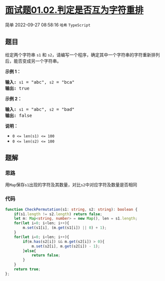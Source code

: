 # [面试题01.02.判定是否互为字符重排](https://leetcode.cn/problems/check-permutation-lcci)
<span class="diff diff-easy">简单</span>
2022-09-27 08:58:16 `哈希` `TypeScript`
## 题目
<p>给定两个字符串 <code>s1</code> 和 <code>s2</code>，请编写一个程序，确定其中一个字符串的字符重新排列后，能否变成另一个字符串。</p>

<p><strong>示例 1：</strong></p>

<pre><strong>输入:</strong> <code>s1</code> = &quot;abc&quot;, <code>s2</code> = &quot;bca&quot;
<strong>输出:</strong> true 
</pre>

<p><strong>示例 2：</strong></p>

<pre><strong>输入:</strong> <code>s1</code> = &quot;abc&quot;, <code>s2</code> = &quot;bad&quot;
<strong>输出:</strong> false
</pre>

<p><strong>说明：</strong></p>

<ul>
  <li><code>0 &lt;= len(s1) &lt;= 100 </code></li>
  <li><code>0 &lt;= len(s2) &lt;= 100 </code></li>
</ul>


## 题解
### 思路
用`Map`保存`s1`出现的字符及其数量，对比`s2`中对应字符及数量是否相同

### 代码
```typescript
function CheckPermutation(s1: string, s2: string): boolean {
    if(s1.length != s2.length) return false;
    let m: Map<string, number> = new Map(), len = s1.length;
    for(let i=0; i<len; i++){
        m.set(s1[i], (m.get(s1[i]) || 0) + 1);
    }
    for(let i=0; i<len; i++){
        if(m.has(s2[i]) && m.get(s2[i]) > 0){
            m.set(s2[i], m.get(s2[i]) - 1);
        }else{
            return false;
        }
    }
    return true;
};
```
